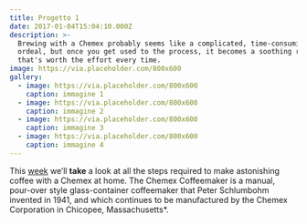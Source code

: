 ```yaml
---
title: Progetto 1
date: 2017-01-04T15:04:10.000Z
description: >-
  Brewing with a Chemex probably seems like a complicated, time-consuming
  ordeal, but once you get used to the process, it becomes a soothing ritual
  that's worth the effort every time.
image: https://via.placeholder.com/800x600
gallery: 
  - image: https://via.placeholder.com/800x600
    caption: immagine 1
  - image: https://via.placeholder.com/800x600
    caption: immagine 2
  - image: https://via.placeholder.com/800x600
    caption: immagine 3
  - image: https://via.placeholder.com/800x600
    caption: immagine 4
---
```


This [week](/wdwdw) we’ll **take** a look at all the steps required to make astonishing coffee with a Chemex at home. The Chemex Coffeemaker is a manual, pour-over style glass-container coffeemaker that Peter Schlumbohm invented in 1941, and which continues to be manufactured by the Chemex Corporation in Chicopee, Massachusetts\*.